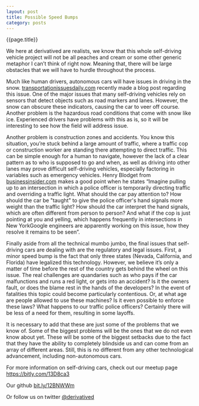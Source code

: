 ```yaml
---
layout: post
title: Possible Speed Bumps
category: posts
---
```

{{page.title}}  

We here at derivatived are realists, we know that this whole self-driving vehicle project will not be all peaches and cream or some other generic metaphor I can’t think of right now. Meaning that, there will be large obstacles that we will have to hurdle throughout the process. 

Much like human drivers, autonomous cars will have issues in driving in the snow. <a href="http://bit.ly/YZ8IB4">transportationissuesdaily.com</a> recently made a blog post regarding this issue. One of the major issues that many self-driving vehicles rely on sensors that detect objects such as road markers and lanes. However, the snow can obscure these indicators, causing the car to veer off course. Another problem is the hazardous road conditions that come with snow like ice. Experienced drivers have problems with this as is, so it will be interesting to see how the field will address issue. 

Another problem is construction zones and accidents. You know this situation, you’re stuck behind a large amount of traffic, where a traffic cop or construction worker are standing there attempting to direct traffic. This can be simple enough for a human to navigate, however the lack of a clear pattern as to who is supposed to go and when, as well as driving into other lanes may prove difficult self-driving vehicles, especially factoring in variables such as emergency vehicles. Henry Blodget from <a href="http://read.bi/XQ49D5">businessinsider.com</a> makes a good point when he states “Imagine pulling up to an intersection in which a police officer is temporarily directing traffic and overriding a traffic light. What should the car pay attention to? How should the car be "taught" to give the police officer's hand signals more weight than the traffic light? How should the car interpret the hand signals, which are often different from person to person? And what if the cop is just pointing at you and yelling, which happens frequently in intersections in New YorkGoogle engineers are apparently working on this issue, how they resolve it remains to be seen”.

Finally aside from all the technical mumbo jumbo, the final issues that self-driving cars are dealing with are the regulatory and legal issues.  First, a minor speed bump is the fact that only three states (Nevada, California, and Florida) have legalized this technology. However, we believe it’s only a matter of time before the rest of the country gets behind the wheel on this issue. The real challenges are quandaries such as who pays if the car malfunctions and runs a red light, or gets into an accident? Is it the owners fault, or does the blame rest in the hands of the developers? In the event of fatalities this topic could become particularly contentious. Or, at what age are people allowed to use these machines? Is it even possible to enforce these laws? What happens to our traffic police officers? Certainly there will be less of a need for them, resulting in some layoffs.  

It is necessary to add that these are just some of the problems that we know of. Some of the biggest problems will be the ones that we do not even know about yet. These will be some of the biggest setbacks due to the fact that they have the ability to completely blindside us and can come from an array of different areas. Still, this is no different from any other technological advancement, including non-autonomous cars.

For more information on self-driving cars, check out our meetup page <a href="https://bitly.com/13D8ca3">https://bitly.com/13D8ca3</a>

Our github <a href="bit.ly/12BNWWm">bit.ly/12BNWWm</a>

Or follow us on twitter <a href="https://twitter.com/DerivativeD">@derivatived</a>

